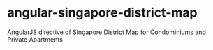 # angular-singapore-district-map
AngularJS directive of Singapore District Map for Condominiums and Private Apartments
